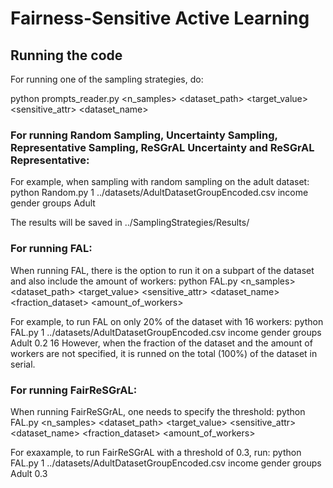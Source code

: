 # Fairness-Sensitive Active Learning

## Running the code
For running one of the sampling strategies, do:

 python prompts_reader.py <n_samples> <dataset_path> <target_value> <sensitive_attr> <subgroups> <dataset_name>

### For running Random Sampling, Uncertainty Sampling, Representative Sampling, ReSGrAL Uncertainty and ReSGrAL Representative:
For example, when sampling with random sampling on the adult dataset:
  python Random.py 1 ../datasets/AdultDatasetGroupEncoded.csv income gender groups Adult

The results will be saved in ../SamplingStrategies/Results/

### For running FAL:
When running FAL, there is the option to run it on a subpart of the dataset and also include the amount of workers:
python FAL.py <n_samples> <dataset_path> <target_value> <sensitive_attr> <subgroups> <dataset_name> <fraction_dataset> <amount_of_workers>

For example, to run FAL on only 20% of the dataset with 16 workers:
python FAL.py 1 ../datasets/AdultDatasetGroupEncoded.csv income gender groups Adult 0.2 16
However, when the fraction of the dataset and the amount of workers are not specified, it is runned on the total (100%) of the dataset in serial.

### For running FairReSGrAL:
When running FairReSGrAL, one needs to specify the threshold:
python FAL.py <n_samples> <dataset_path> <target_value> <sensitive_attr> <subgroups> <dataset_name> <threshold> <fraction_dataset> <amount_of_workers>

For exaxample, to run FairReSGrAL with a threshold of 0.3, run:
python FAL.py 1 ../datasets/AdultDatasetGroupEncoded.csv income gender groups Adult 0.3
